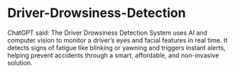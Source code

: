 # Driver-Drowsiness-Detection
ChatGPT said: The Driver Drowsiness Detection System uses AI and computer vision to monitor a driver’s eyes and facial features in real time. It detects signs of fatigue like blinking or yawning and triggers instant alerts, helping prevent accidents through a smart, affordable, and non-invasive solution.
